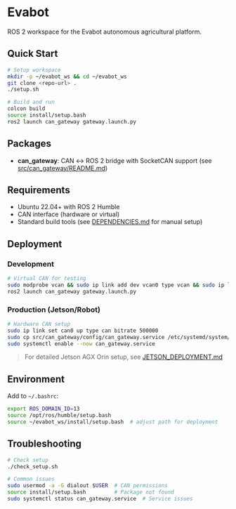 # Evabot

ROS 2 workspace for the Evabot autonomous agricultural platform.

## Quick Start

```bash
# Setup workspace
mkdir -p ~/evabot_ws && cd ~/evabot_ws
git clone <repo-url> .
./setup.sh

# Build and run
colcon build
source install/setup.bash
ros2 launch can_gateway gateway.launch.py
```

## Packages

- **can_gateway**: CAN ↔ ROS 2 bridge with SocketCAN support (see [src/can_gateway/README.md](src/can_gateway/README.md))

## Requirements

- Ubuntu 22.04+ with ROS 2 Humble
- CAN interface (hardware or virtual)
- Standard build tools (see [DEPENDENCIES.md](DEPENDENCIES.md) for manual setup)

## Deployment

### Development
```bash
# Virtual CAN for testing
sudo modprobe vcan && sudo ip link add dev vcan0 type vcan && sudo ip link set up vcan0
ros2 launch can_gateway gateway.launch.py
```

### Production (Jetson/Robot)
```bash
# Hardware CAN setup
sudo ip link set can0 up type can bitrate 500000
sudo cp src/can_gateway/config/can_gateway.service /etc/systemd/system/
sudo systemctl enable --now can_gateway.service
```

> For detailed Jetson AGX Orin setup, see [JETSON_DEPLOYMENT.md](JETSON_DEPLOYMENT.md)

## Environment

Add to `~/.bashrc`:
```bash
export ROS_DOMAIN_ID=13
source /opt/ros/humble/setup.bash
source ~/evabot_ws/install/setup.bash  # adjust path for deployment
```

## Troubleshooting

```bash
# Check setup
./check_setup.sh

# Common issues
sudo usermod -a -G dialout $USER  # CAN permissions
source install/setup.bash         # Package not found
sudo systemctl status can_gateway.service  # Service issues
```
